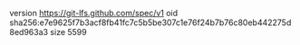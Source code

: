 version https://git-lfs.github.com/spec/v1
oid sha256:e7e9625f7b3acf8fb41fc7c5b5be307c1e76f24b7b76c80eb442275d8ed963a3
size 5599
